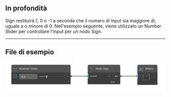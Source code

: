 ## In profondità
Sign restituirà 1, 0 o -1 a seconda che il numero di input sia maggiore di, uguale a o minore di 0. Nell'esempio seguente, viene utilizzato un Number Slider per controllare l'input per un nodo Sign.
___
## File di esempio

![Sign (number)](./DSCore.Math.Sign(number)_img.jpg)

